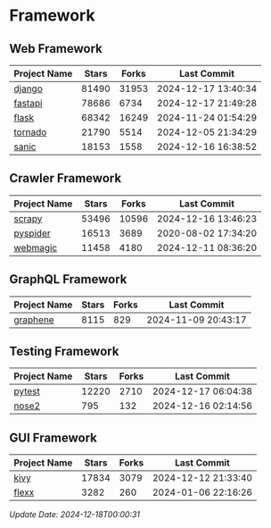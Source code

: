 # Framework

## Web Framework
| Project Name | Stars | Forks | Last Commit |
| ------------ | ----- | ----- | ----------- |
| [django](https://github.com/django/django) | 81490 | 31953 | 2024-12-17 13:40:34 |
| [fastapi](https://github.com/fastapi/fastapi) | 78686 | 6734 | 2024-12-17 21:49:28 |
| [flask](https://github.com/pallets/flask) | 68342 | 16249 | 2024-11-24 01:54:29 |
| [tornado](https://github.com/tornadoweb/tornado) | 21790 | 5514 | 2024-12-05 21:34:29 |
| [sanic](https://github.com/sanic-org/sanic) | 18153 | 1558 | 2024-12-16 16:38:52 |

## Crawler Framework
| Project Name | Stars | Forks | Last Commit |
| ------------ | ----- | ----- | ----------- |
| [scrapy](https://github.com/scrapy/scrapy) | 53496 | 10596 | 2024-12-16 13:46:23 |
| [pyspider](https://github.com/binux/pyspider) | 16513 | 3689 | 2020-08-02 17:34:20 |
| [webmagic](https://github.com/code4craft/webmagic) | 11458 | 4180 | 2024-12-11 08:36:20 |

## GraphQL Framework
| Project Name | Stars | Forks | Last Commit |
| ------------ | ----- | ----- | ----------- |
| [graphene](https://github.com/graphql-python/graphene) | 8115 | 829 | 2024-11-09 20:43:17 |

## Testing Framework
| Project Name | Stars | Forks | Last Commit |
| ------------ | ----- | ----- | ----------- |
| [pytest](https://github.com/pytest-dev/pytest) | 12220 | 2710 | 2024-12-17 06:04:38 |
| [nose2](https://github.com/nose-devs/nose2) | 795 | 132 | 2024-12-16 02:14:56 |

## GUI Framework
| Project Name | Stars | Forks | Last Commit |
| ------------ | ----- | ----- | ----------- |
| [kivy](https://github.com/kivy/kivy) | 17834 | 3079 | 2024-12-12 21:33:40 |
| [flexx](https://github.com/flexxui/flexx) | 3282 | 260 | 2024-01-06 22:16:26 |

*Update Date: 2024-12-18T00:00:31*
